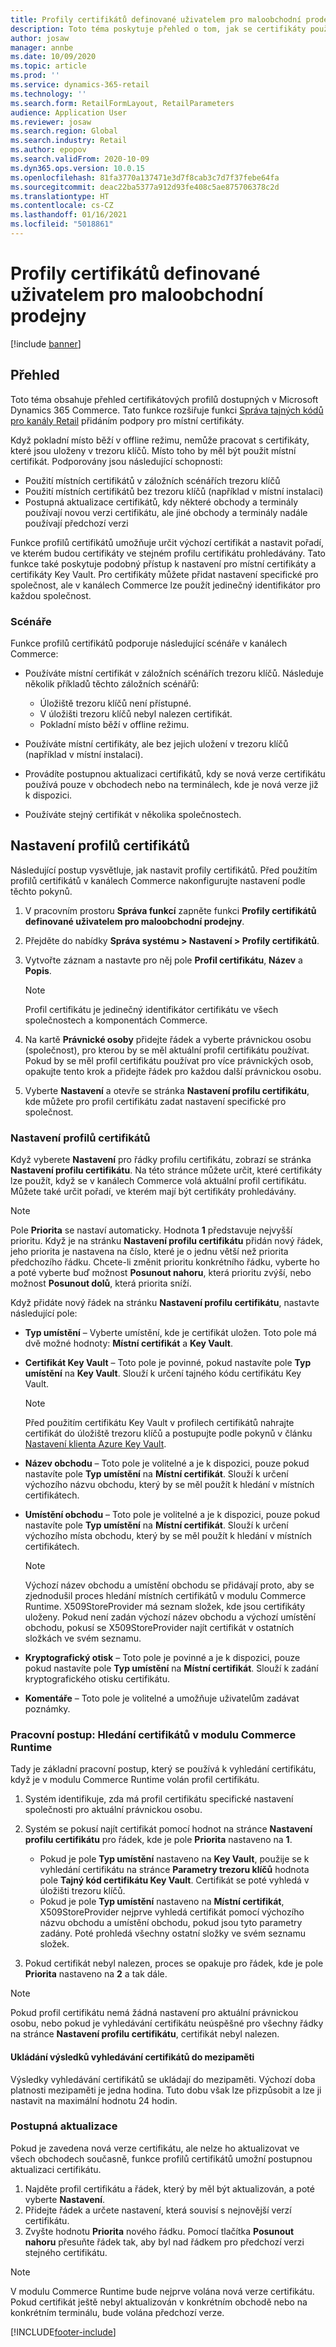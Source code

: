 ```yaml
---
title: Profily certifikátů definované uživatelem pro maloobchodní prodejny
description: Toto téma poskytuje přehled o tom, jak se certifikáty používají v maloobchodních prodejnách.
author: josaw
manager: annbe
ms.date: 10/09/2020
ms.topic: article
ms.prod: ''
ms.service: dynamics-365-retail
ms.technology: ''
ms.search.form: RetailFormLayout, RetailParameters
audience: Application User
ms.reviewer: josaw
ms.search.region: Global
ms.search.industry: Retail
ms.author: epopov
ms.search.validFrom: 2020-10-09
ms.dyn365.ops.version: 10.0.15
ms.openlocfilehash: 81fa3770a137471e3d7f8cab3c7d7f37febe64fa
ms.sourcegitcommit: deac22ba5377a912d93fe408c5ae875706378c2d
ms.translationtype: HT
ms.contentlocale: cs-CZ
ms.lasthandoff: 01/16/2021
ms.locfileid: "5018861"
---
```

# <a name="user-defined-certificate-profiles-for-retail-stores"></a>Profily certifikátů definované uživatelem pro maloobchodní prodejny

[!include [banner](../includes/banner.md)]


## <a name="overview"></a>Přehled

Toto téma obsahuje přehled certifikátových profilů dostupných v Microsoft Dynamics 365 Commerce. Tato funkce rozšiřuje funkci [Správa tajných kódů pro kanály Retail](../dev-itpro/manage-secrets.md) přidáním podpory pro místní certifikáty.

Když pokladní místo běží v offline režimu, nemůže pracovat s certifikáty, které jsou uloženy v trezoru klíčů. Místo toho by měl být použit místní certifikát. Podporovány jsou následující schopnosti:

- Použití místních certifikátů v záložních scénářích trezoru klíčů
- Použití místních certifikátů bez trezoru klíčů (například v místní instalaci)
- Postupná aktualizace certifikátů, kdy některé obchody a terminály používají novou verzi certifikátu, ale jiné obchody a terminály nadále používají předchozí verzi

Funkce profilů certifikátů umožňuje určit výchozí certifikát a nastavit pořadí, ve kterém budou certifikáty ve stejném profilu certifikátu prohledávány. Tato funkce také poskytuje podobný přístup k nastavení pro místní certifikáty a certifikáty Key Vault. Pro certifikáty můžete přidat nastavení specifické pro společnost, ale v kanálech Commerce lze použít jedinečný identifikátor pro každou společnost.

### <a name="scenarios"></a>Scénáře

Funkce profilů certifikátů podporuje následující scénáře v kanálech Commerce:

- Používáte místní certifikát v záložních scénářích trezoru klíčů. Následuje několik příkladů těchto záložních scénářů:

    - Úložiště trezoru klíčů není přístupné.
    - V úložišti trezoru klíčů nebyl nalezen certifikát.
    - Pokladní místo běží v offline režimu.

- Používáte místní certifikáty, ale bez jejich uložení v trezoru klíčů (například v místní instalaci).
- Provádíte postupnou aktualizaci certifikátů, kdy se nová verze certifikátu používá pouze v obchodech nebo na terminálech, kde je nová verze již k dispozici.
- Používáte stejný certifikát v několika společnostech.

## <a name="set-up-certificate-profiles"></a>Nastavení profilů certifikátů

Následující postup vysvětluje, jak nastavit profily certifikátů. Před použitím profilů certifikátů v kanálech Commerce nakonfigurujte nastavení podle těchto pokynů.

1. V pracovním prostoru **Správa funkcí** zapněte funkci **Profily certifikátů definované uživatelem pro maloobchodní prodejny**.
2. Přejděte do nabídky **Správa systému \> Nastavení \> Profily certifikátů**.
3. Vytvořte záznam a nastavte pro něj pole **Profil certifikátu**, **Název** a **Popis**.

    > [!NOTE]
    > Profil certifikátu je jedinečný identifikátor certifikátu ve všech společnostech a komponentách Commerce.

3. Na kartě **Právnické osoby** přidejte řádek a vyberte právnickou osobu (společnost), pro kterou by se měl aktuální profil certifikátu používat. Pokud by se měl profil certifikátu používat pro více právnických osob, opakujte tento krok a přidejte řádek pro každou další právnickou osobu.
4. Vyberte **Nastavení** a otevře se stránka **Nastavení profilu certifikátu**, kde můžete pro profil certifikátu zadat nastavení specifické pro společnost.

### <a name="certificate-profile-settings"></a>Nastavení profilů certifikátů

Když vyberete **Nastavení** pro řádky profilu certifikátu, zobrazí se stránka **Nastavení profilu certifikátu**. Na této stránce můžete určit, které certifikáty lze použít, když se v kanálech Commerce volá aktuální profil certifikátu. Můžete také určit pořadí, ve kterém mají být certifikáty prohledávány.

> [!NOTE]
> Pole **Priorita** se nastaví automaticky. Hodnota **1** představuje nejvyšší prioritu. Když je na stránku **Nastavení profilu certifikátu** přidán nový řádek, jeho priorita je nastavena na číslo, které je o jednu větší než priorita předchozího řádku. Chcete-li změnit prioritu konkrétního řádku, vyberte ho a poté vyberte buď možnost **Posunout nahoru**, která prioritu zvýší, nebo možnost **Posunout dolů**, která priorita sníží.

Když přidáte nový řádek na stránku **Nastavení profilu certifikátu**, nastavte následující pole:

- **Typ umístění** – Vyberte umístění, kde je certifikát uložen. Toto pole má dvě možné hodnoty: **Místní certifikát** a **Key Vault**.
- **Certifikát Key Vault** – Toto pole je povinné, pokud nastavíte pole **Typ umístění** na **Key Vault**. Slouží k určení tajného kódu certifikátu Key Vault.

    > [!NOTE]
    > Před použitím certifikátu Key Vault v profilech certifikátů nahrajte certifikát do úložiště trezoru klíčů a postupujte podle pokynů v článku [Nastavení klienta Azure Key Vault](https://docs.microsoft.com/dynamics365/finance/localizations/setting-up-azure-key-vault-client).

- **Název obchodu** – Toto pole je volitelné a je k dispozici, pouze pokud nastavíte pole **Typ umístění** na **Místní certifikát**. Slouží k určení výchozího názvu obchodu, který by se měl použít k hledání v místních certifikátech.
- **Umístění obchodu** – Toto pole je volitelné a je k dispozici, pouze pokud nastavíte pole **Typ umístění** na **Místní certifikát**. Slouží k určení výchozího místa obchodu, který by se měl použít k hledání v místních certifikátech.

    > [!NOTE]
    > Výchozí název obchodu a umístění obchodu se přidávají proto, aby se zjednodušil proces hledání místních certifikátů v modulu Commerce Runtime. X509StoreProvider má seznam složek, kde jsou certifikáty uloženy. Pokud není zadán výchozí název obchodu a výchozí umístění obchodu, pokusí se X509StoreProvider najít certifikát v ostatních složkách ve svém seznamu.

- **Kryptografický otisk** – Toto pole je povinné a je k dispozici, pouze pokud nastavíte pole **Typ umístění** na **Místní certifikát**. Slouží k zadání kryptografického otisku certifikátu.
- **Komentáře** – Toto pole je volitelné a umožňuje uživatelům zadávat poznámky.

### <a name="workflow-searching-certificates-in-the-commerce-runtime"></a>Pracovní postup: Hledání certifikátů v modulu Commerce Runtime

Tady je základní pracovní postup, který se používá k vyhledání certifikátu, když je v modulu Commerce Runtime volán profil certifikátu.

1. Systém identifikuje, zda má profil certifikátu specifické nastavení společnosti pro aktuální právnickou osobu.
1. Systém se pokusí najít certifikát pomocí hodnot na stránce **Nastavení profilu certifikátu** pro řádek, kde je pole **Priorita** nastaveno na **1**.

    - Pokud je pole **Typ umístění** nastaveno na **Key Vault**, použije se k vyhledání certifikátu na stránce **Parametry trezoru klíčů** hodnota pole **Tajný kód certifikátu Key Vault**. Certifikát se poté vyhledá v úložišti trezoru klíčů.
    - Pokud je pole **Typ umístění** nastaveno na **Místní certifikát**, X509StoreProvider nejprve vyhledá certifikát pomocí výchozího názvu obchodu a umístění obchodu, pokud jsou tyto parametry zadány. Poté prohledá všechny ostatní složky ve svém seznamu složek.

1. Pokud certifikát nebyl nalezen, proces se opakuje pro řádek, kde je pole **Priorita** nastaveno na **2** a tak dále.

> [!NOTE]
> Pokud profil certifikátu nemá žádná nastavení pro aktuální právnickou osobu, nebo pokud je vyhledávání certifikátu neúspěšné pro všechny řádky na stránce **Nastavení profilu certifikátu**, certifikát nebyl nalezen.

#### <a name="caching-the-results-of-certificate-searches"></a>Ukládání výsledků vyhledávání certifikátů do mezipaměti

Výsledky vyhledávání certifikátů se ukládají do mezipaměti. Výchozí doba platnosti mezipaměti je jedna hodina. Tuto dobu však lze přizpůsobit a lze ji nastavit na maximální hodnotu 24 hodin.

### <a name="gradual-update"></a>Postupná aktualizace

Pokud je zavedena nová verze certifikátu, ale nelze ho aktualizovat ve všech obchodech současně, funkce profilů certifikátů umožní postupnou aktualizaci certifikátu.

1. Najděte profil certifikátu a řádek, který by měl být aktualizován, a poté vyberte **Nastavení**.
1. Přidejte řádek a určete nastavení, která souvisí s nejnovější verzí certifikátu.
1. Zvyšte hodnotu **Priorita** nového řádku. Pomocí tlačítka **Posunout nahoru** přesuňte řádek tak, aby byl nad řádkem pro předchozí verzi stejného certifikátu.

> [!NOTE]
> V modulu Commerce Runtime bude nejprve volána nová verze certifikátu. Pokud certifikát ještě nebyl aktualizován v konkrétním obchodě nebo na konkrétním terminálu, bude volána předchozí verze.


[!INCLUDE[footer-include](../../includes/footer-banner.md)]